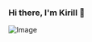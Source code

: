 ### Hi there, I'm Kirill 👋
![Image](https://github.com/user-attachments/assets/156822b9-2943-4c4e-b92b-8f929543b566)
